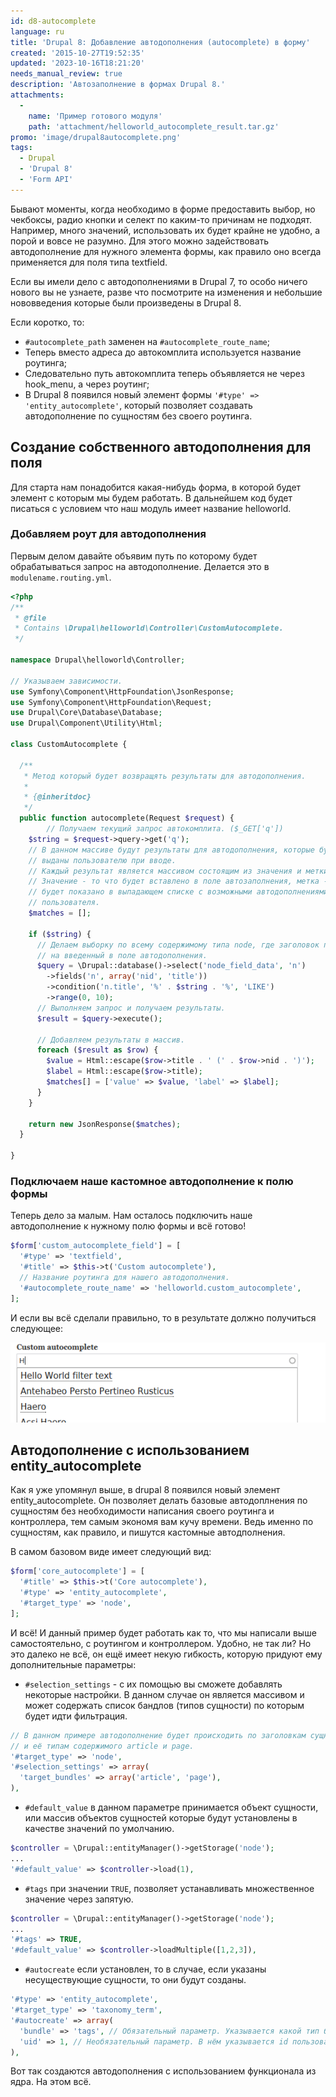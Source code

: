 ```yaml
---
id: d8-autocomplete
language: ru
title: 'Drupal 8: Добавление автодополнения (autocomplete) в форму'
created: '2015-10-27T19:52:35'
updated: '2023-10-16T18:21:20'
needs_manual_review: true
description: 'Автозаполнение в формах Drupal 8.'
attachments:
  -
    name: 'Пример готового модуля'
    path: 'attachment/helloworld_autocomplete_result.tar.gz'
promo: 'image/drupal8autocomplete.png'
tags:
  - Drupal
  - 'Drupal 8'
  - 'Form API'
---
```


Бывают моменты, когда необходимо в форме предоставить выбор, но чекбоксы, радио кнопки и селект по каким-то причинам не подходят. Например, много значений, использовать их будет крайне не удобно, а порой и вовсе не разумно. Для этого можно задействовать автодополнение для нужного элемента формы, как правило оно всегда применяется для поля типа textfield.

Если вы имели дело с автодополнениями в Drupal 7, то особо ничего нового вы не узнаете, разве что посмотрите на изменения и небольшие нововведения которые были произведены в Drupal 8.

Если коротко, то:

- `#autocomplete_path` заменен на `#autocomplete_route_name`;
- Теперь вместо адреса до автокомплита используется название роутинга;
- Следовательно путь автокомплита теперь объявляется не через hook_menu, а через роутинг;
- В Drupal 8 появился новый элемент формы `'#type' => 'entity_autocomplete'`, который позволяет создавать автодополнение по сущностям без своего роутинга.


## Создание собственного автодополнения для поля


Для старта нам понадобится какая-нибудь форма, в которой будет элемент с которым мы будем работать. В дальнейшем код будет писаться с условием что наш модуль имеет название helloworld.


### Добавляем роут для автодополнения


Первым делом давайте объявим путь по которому будет обрабатываться запрос на автодополнение. Делается это в `modulename.routing.yml`.

~~~php {"header":"/src/Controller/CustomAutocomplete.php"}
<?php
/**
 * @file
 * Contains \Drupal\helloworld\Controller\CustomAutocomplete.
 */

namespace Drupal\helloworld\Controller;

// Указываем зависимости.
use Symfony\Component\HttpFoundation\JsonResponse;
use Symfony\Component\HttpFoundation\Request;
use Drupal\Core\Database\Database;
use Drupal\Component\Utility\Html;

class CustomAutocomplete {

  /**
   * Метод который будет возвращять результаты для автодополнения.
   *
   * {@inheritdoc}
   */
  public function autocomplete(Request $request) {
	    // Получаем текущий запрос автокомплита. ($_GET['q'])
    $string = $request->query->get('q');
    // В данном массиве будут результаты для автодополнения, которые будут
    // выданы пользователю при вводе.
    // Каждый результат является массивом состоящим из значения и метки.
    // Значение - то что будет вставлено в поле автозаполнения, метка - то что
    // будет показано в выпадающем списке с возможными автодополнениями для
    // пользователя.
    $matches = [];

    if ($string) {
      // Делаем выборку по всему содержимому типа node, где заголовок похож
      // на введенный в поле автодополнения.
      $query = \Drupal::database()->select('node_field_data', 'n')
        ->fields('n', array('nid', 'title'))
        ->condition('n.title', '%' . $string . '%', 'LIKE')
        ->range(0, 10);
      // Выполняем запрос и получаем результаты.
      $result = $query->execute();

      // Добавляем результаты в массив.
      foreach ($result as $row) {
        $value = Html::escape($row->title . ' (' . $row->nid . ')');
        $label = Html::escape($row->title);
        $matches[] = ['value' => $value, 'label' => $label];
      }
    }

    return new JsonResponse($matches);
  }

}
~~~

### Подключаем наше кастомное автодополнение к полю формы


Теперь дело за малым. Нам осталось подключить наше автодополнение к нужному полю формы и всё готово!


~~~php
$form['custom_autocomplete_field'] = [
  '#type' => 'textfield',
  '#title' => $this->t('Custom autocomplete'),
  // Название роутинга для нашего автодополнения.
  '#autocomplete_route_name' => 'helloworld.custom_autocomplete',
];
~~~

И если вы всё сделали правильно, то в результате должно получиться следующее:


![Автодополнение.](image/1%20(33).png)

## Автодополнение с использованием entity_autocomplete


Как я уже упомянул выше, в drupal 8 появился новый элемент entity_autocomplete. Он позволяет делать базовые автодоплнения по сущностям без необходимости написания своего роутинга и контроллера, тем самым экономя вам кучу времени. Ведь именно по сущностям, как правило, и пишутся кастомные автодполнения.

В самом базовом виде имеет следующий вид:

~~~php
$form['core_autocomplete'] = [
  '#title' => $this->t('Core autocomplete'),
  '#type' => 'entity_autocomplete',
  '#target_type' => 'node',
];
~~~

И всё! И данный пример будет работать как то, что мы написали выше самостоятельно, с роутингом и контроллером. Удобно, не так ли? Но это далеко не всё, он ещё имеет некую гибкость, которую придуют ему дополнительные параметры:

- `#selection_settings` - с их помощью вы сможете добавлять некоторые настройки. В данном случае он является массивом и может содержать список бандлов (типов сущности) по которым будет идти фильтрация.

~~~php
// В данном примере автодополнение будет происходить по заголовкам сущности типа node
// и её типам содержимого article и page.
'#target_type' => 'node',
'#selection_settings' => array(
  'target_bundles' => array('article', 'page'),
),
~~~

- `#default_value`  в данном параметре принимается объект сущности, или массив объектов сущностей которые будут установлены в качестве значений по умолчанию.


~~~php
$controller = \Drupal::entityManager()->getStorage('node');
...
'#default_value' => $controller->load(1),
~~~

- `#tags` при значении `TRUE`, позволяет устанавливать множественное значение через запятую.

~~~php
$controller = \Drupal::entityManager()->getStorage('node');
...
'#tags' => TRUE,
'#default_value' => $controller->loadMultiple([1,2,3]),
~~~

- `#autocreate` если установлен, то в случае, если указаны несуществующие сущности, то они будут созданы.

~~~php
'#type' => 'entity_autocomplete',
'#target_type' => 'taxonomy_term',
'#autocreate' => array(
  'bundle' => 'tags', // Обязательный параметр. Указывается какой тип будет создаваться.
  'uid' => 1, // Необязательный параметр. В нём указывается id пользователя, который будет числиться автором созданного материала. Если не указано, будет использован id текущего пользователя.
),
~~~

Вот так создаются автодополнения с использованием функционала из ядра. На этом всё.
